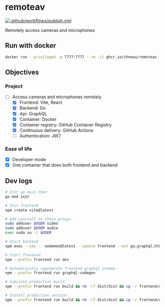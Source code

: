 # remoteav

[![.github/workflows/publish.yml](https://github.com/chneau/remoteav/actions/workflows/publish.yml/badge.svg)](https://github.com/chneau/remoteav/actions/workflows/publish.yml)

Remotely access cameras and microphones

## Run with docker

```bash
docker run --privileged -p 7777:7777 --rm -it ghcr.io/chneau/remoteav
```

## Objectives

### Project

- [ ] Access cameras and microphones remotely
  - [x] Frontend: Vite, React
  - [x] Backend: Go
  - [x] Api: GraphQL
  - [x] Container: Docker
  - [x] Container registry: GitHub Container Registry
  - [x] Continuous delivery: GitHub Actions
  - [ ] Authentication: JWT

### Ease of life

- [x] Developer mode
- [x] One container that does both frontend and backend

## Dev logs

```bash
# Init go main then
go mod init

# Init frontend
npm create vite@latest

# Add yourself to these groups
sudo adduser $USER video
sudo adduser $USER audio
exec sudo su -l $USER

# Start backend
npm exec --yes -- nodemon@latest --ignore frontend --ext go,graphql,html --exec 'fuser -k 7777/tcp; go run ./dev || false'

# Start frontend
npm --prefix frontend run dev

# Automatically regenerate frontend graphql schema
npm --prefix frontend run graphql-codegen

# Simulate production build
npm --prefix frontend run build && rm -rf dist/dist && cp -r frontend/dist dist && go run .

# Install production version
npm --prefix frontend run build && rm -rf dist/dist && cp -r frontend/dist dist && go install .
```
